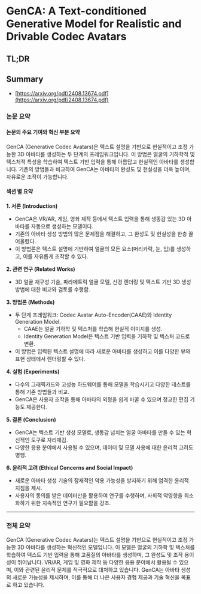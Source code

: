 # GenCA: A Text-conditioned Generative Model for Realistic and Drivable Codec Avatars
## TL;DR
## Summary
- [https://arxiv.org/pdf/2408.13674.pdf](https://arxiv.org/pdf/2408.13674.pdf)

### 논문 요약

#### 논문의 주요 기여와 혁신 부분 요약
GenCA (Generative Codec Avatars)은 텍스트 설명을 기반으로 현실적이고 조정 가능한 3D 아바타를 생성하는 두 단계의 프레임워크입니다. 이 방법은 얼굴의 기하학적 및 텍스처적 특성을 학습하여 텍스트 기반 입력을 통해 아름답고 현실적인 아바타를 생성합니다. 기존의 방법들과 비교하여 GenCA는 아바타의 완성도 및 현실성을 더욱 높이며, 자유로운 조작이 가능합니다.

#### 섹션 별 요약

**1. 서론 (Introduction)**
- GenCA은 VR/AR, 게임, 영화 제작 등에서 텍스트 입력을 통해 생동감 있는 3D 아바타를 자동으로 생성하는 모델이다.
- 기존의 아바타 생성 방법의 많은 문제점을 해결하고, 그 완성도 및 현실성을 한층 끌어올렸다.
- 이 방법론은 텍스트 설명에 기반하여 얼굴의 모든 요소(머리카락, 눈, 입)를 생성하고, 이를 자유롭게 조작할 수 있다.

**2. 관련 연구 (Related Works)**
- 3D 얼굴 재구성 기술, 파라메트릭 얼굴 모델, 신경 렌더링 및 텍스트 기반 3D 생성 방법에 대한 비교와 검토를 수행함.

**3. 방법론 (Methods)**
- 두 단계 프레임워크: Codec Avatar Auto-Encoder(CAAE)와 Identity Generation Model.
  - CAAE는 얼굴 기하학 및 텍스처를 학습해 현실적 이미지를 생성.
  - Identity Generation Model은 텍스트 기반 입력을 기하학 및 텍스처 코드로 변환.
- 이 방법은 입력된 텍스트 설명에 따라 새로운 아바타를 생성하고 이를 다양한 뷰와 표현 상태에서 렌더링할 수 있다.

**4. 실험 (Experiments)**
- 다수의 그래픽카드와 고성능 하드웨어를 통해 모델을 학습시키고 다양한 테스트를 통해 기존 방법들과 비교.
- GenCA은 사용자 조작을 통해 아바타의 외형을 쉽게 바꿀 수 있으며 정교한 편집 기능도 제공한다.

**5. 결론 (Conclusion)**
- GenCA는 텍스트 기반 생성 모델로, 생동감 넘치는 얼굴 아바타를 만들 수 있는 혁신적인 도구로 자리매김.
- 다양한 응용 분야에서 사용될 수 있으며, 데이터 및 모델 사용에 대한 윤리적 고려도 병행.

**6. 윤리적 고려 (Ethical Concerns and Social Impact)**
- 새로운 아바타 생성 기술의 잠재적인 악용 가능성을 방지하기 위해 엄격한 윤리적 지침을 제시.
- 사용자의 동의를 받은 데이터만을 활용하여 연구를 수행하며, 사회적 악영향을 최소화하기 위한 지속적인 연구가 필요함을 강조.

---

### 전체 요약
GenCA (Generative Codec Avatars)는 텍스트 설명을 기반으로 현실적이고 조정 가능한 3D 아바타를 생성하는 혁신적인 모델입니다. 이 모델은 얼굴의 기하학 및 텍스처를 학습하여 텍스트 기반 입력을 통해 고품질의 아바타를 생성하며, 그 완성도 및 조작 용이성이 뛰어납니다. VR/AR, 게임 및 영화 제작 등 다양한 응용 분야에서 활용될 수 있으며, 이와 관련된 윤리적 문제를 적극적으로 대처하고 있습니다. GenCA는 아바타 생성의 새로운 가능성을 제시하며, 이를 통해 더 나은 사용자 경험 제공과 기술 혁신을 목표로 하고 있습니다.